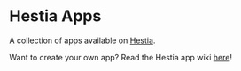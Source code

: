 # Hestia Apps

A collection of apps available on [Hestia](https://github.com/LenKagamine/Hestia).

Want to create your own app? Read the Hestia app wiki [here](https://github.com/LenKagamine/hestia-apps/wiki)!
